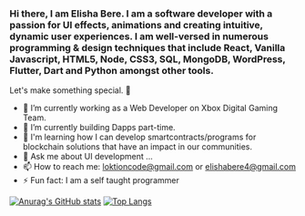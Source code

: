 ### Hi there, I am Elisha Bere. I am a software developer with a passion for UI effects, animations and creating intuitive, dynamic user experiences. I am well-versed in numerous programming & design techniques that include React, Vanilla Javascript, HTML5, Node, CSS3, SQL, MongoDB, WordPress, Flutter, Dart and Python amongst other tools.


Let's make something special. 👋

- 🔭 I’m currently working as a Web Developer on Xbox Digital Gaming Team.
- 🌱 I’m currently building Dapps part-time.
- 👯 I'm learning how I can develop smartcontracts/programs for blockchain solutions that have an impact in our communities.
- 💬 Ask me about UI development ...
- 📫 How to reach me: loktioncode@gmail.com or elishabere4@gmail.com
- ⚡ Fun fact: I am a self taught programmer

[![Anurag's GitHub stats](https://github-readme-stats.vercel.app/api?username=loktioncode)](https://github.com/anuraghazra/github-readme-stats)
[![Top Langs](https://github-readme-stats.vercel.app/api/top-langs/?username=loktioncode&langs_count=8&layout=compact)](https://github.com/anuraghazra/github-readme-stats)
